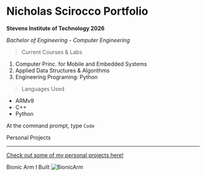 # Nicholas Scirocco Portfolio

**Stevens Institute of Technology 2026**

*Bachelor of Engineering - Computer Engineering*

> Current Courses & Labs

1. Computer Princ. for Mobile and Embedded Systems
2. Applied Data Structures & Algorithms
3. Engineering Programing: Python
   
> Languages Used
- ARMv9
- C++
- Python

At the command prompt, type `Code`

Personal Projects

---

[Check out some of my personal projects here!](www.youtube.com/@nicholasscirocco1432)


Bionic Arm I Built
![BionicArm](![IMG_6878](https://github.com/user-attachments/assets/137da7eb-a551-4f02-9910-c22fbe619fbe))


